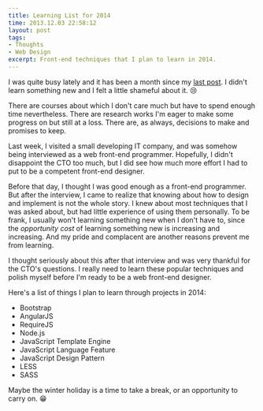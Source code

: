 ```yaml
---
title: Learning List for 2014
time: 2013.12.03 22:58:12
layout: post
tags:
- Thoughts
- Web Design
excerpt: Front-end techniques that I plan to learn in 2014.
---
```


I was quite busy lately and it has been a month since my [last post][1]. I didn't learn something new and I felt a little shameful about it. :cry:

There are courses about which I don't care much but have to spend enough time nevertheless. There are research works I'm eager to make some progress on but still at a loss. There are, as always, decisions to make and promises to keep.

Last week, I visited a small developing IT company, and was somehow being interviewed as a web front-end programmer. Hopefully, I didn't disappoint the CTO too much, but I did see how much more effort I had to put to be a competent front-end designer.

Before that day, I thought I was good enough as a front-end programmer. But after the interview, I came to realize that knowing about how to design and implement is not the whole story. I knew about most techniques that I was asked about, but had little experience of using them personally. To be frank, I usually won't learning something new when I don't have to, since the *opportunity cost* of learning something new is increasing and increasing. And my pride and complacent are another reasons prevent me from learning.

I thought seriously about this after that interview and was very thankful for the CTO's questions. I really need to learn these popular techniques and polish myself before I'm ready to be a web front-end designer.

Here's a list of things I plan to learn through projects in 2014:

 - Bootstrap
 - AngularJS
 - RequireJS
 - Node.js
 - JavaScript Template Engine
 - JavaScript Language Feature
 - JavaScript Design Pattern
 - LESS
 - SASS

Maybe the winter holiday is a time to take a break, or an opportunity to carry on. :grin:
 
  [1]: http://zhangwenli.com/blog/2013/11/02/sorting-in-javascript/